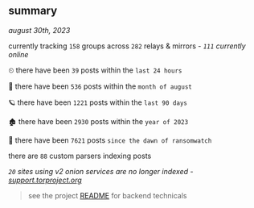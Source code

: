 
## summary
_august 30th, 2023_

currently tracking `158` groups across `282` relays & mirrors - _`111` currently online_

⏲ there have been `39` posts within the `last 24 hours`

🦈 there have been `536` posts within the `month of august`

🪐 there have been `1221` posts within the `last 90 days`

🏚 there have been `2930` posts within the `year of 2023`

🦕 there have been `7621` posts `since the dawn of ransomwatch`

there are `88` custom parsers indexing posts

_`20` sites using v2 onion services are no longer indexed - [support.torproject.org](https://support.torproject.org/onionservices/v2-deprecation/)_

> see the project [README](https://github.com/joshhighet/ransomwatch#ransomwatch--) for backend technicals
